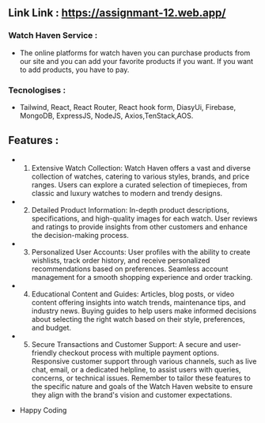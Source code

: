  
 ## Link Link : https://assignmant-12.web.app/

### Watch Haven Service : 
- The online platforms for watch haven you can purchase products from our site and you can add your favorite products if you want. If you want to add products, you have to pay.

### Tecnologises :
- Tailwind, React, React Router, React hook form, DiasyUi, Firebase, MongoDB, ExpressJS, NodeJS, Axios,TenStack,AOS.

## Features :
 - 1. Extensive Watch Collection: Watch Haven offers a vast and diverse collection of watches, catering to various styles, brands, and price ranges.
Users can explore a curated selection of timepieces, from classic and luxury watches to modern and trendy designs.

- 2. Detailed Product Information: In-depth product descriptions, specifications, and high-quality images for each watch.
User reviews and ratings to provide insights from other customers and enhance the decision-making process.

- 3. Personalized User Accounts: User profiles with the ability to create wishlists, track order history, and receive personalized recommendations based on preferences.
Seamless account management for a smooth shopping experience and order tracking.

- 4. Educational Content and Guides: Articles, blog posts, or video content offering insights into watch trends, maintenance tips, and industry news.
Buying guides to help users make informed decisions about selecting the right watch based on their style, preferences, and budget.

- 5. Secure Transactions and Customer Support: A secure and user-friendly checkout process with multiple payment options.
Responsive customer support through various channels, such as live chat, email, or a dedicated helpline, to assist users with queries, concerns, or technical issues.
Remember to tailor these features to the specific nature and goals of the Watch Haven website to ensure they align with the brand's vision and customer expectations.

- <a>Happy Coding</a>

